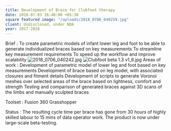 ```yaml
---
title: Development of Brace for Clubfoot therapy
date: 2018-07-03 16:48:00 +05:30
square featured image: "/uploads/2018_0706_040259.jpg"
client: Undisclosed, under NDA
year: 2017-2018
---
```


Brief : To create parametric models of infant lower leg and foot to be able to generate individualized braces based on key measurements
To streamline key measurement requirements
To speed up the workflow and improve scalability
![2018_0706_040242.jpg](/uploads/2018_0706_040242.jpg)
![Clubfoot beta 1.3 v1_6.jpg](/uploads/Clubfoot%20beta%201.3%20v1_6.jpg)
Areas of work :
Development of parametric model of lower leg and foot based on key measurements
Development of brace based on leg model, with associated closures and fitment details
Development of scripts to generate Voronoi meshes over selected areas of the brace based on lightness, comfort and strength
Testing and comparison of generated braces against 3D scans of the limbs and manually sculpted braces

Toolset :
Fusion 360
Grasshopper

Status :
The resulting cycle time per brace has gone from 30 hours of highly skilled labour to 15 mins of data operator work.
The product is now under large-scale beta-testing.